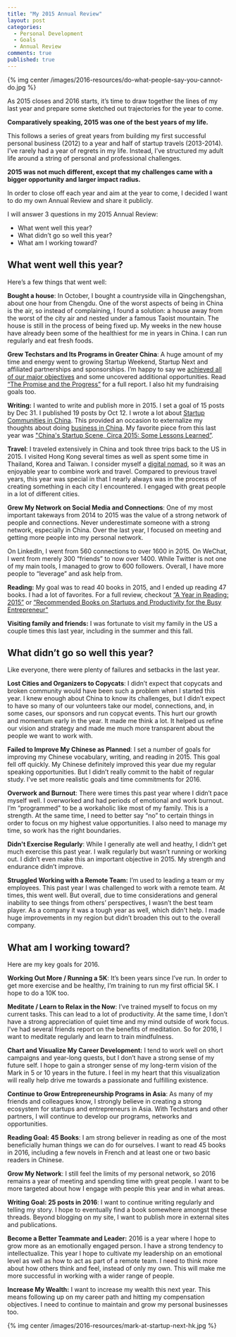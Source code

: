 ```yaml
---
title: "My 2015 Annual Review"
layout: post
categories:
  - Personal Development
  - Goals
  - Annual Review
comments: true
published: true
---
```


{% img center /images/2016-resources/do-what-people-say-you-cannot-do.jpg %}

As 2015 closes and 2016 starts, it’s time to draw together the lines of my last year and prepare some sketched out trajectories for the year to come.

__Comparatively speaking, 2015 was one of the best years of my life.__

This follows a series of great years from building my first successful personal business (2012) to a year and half of startup travels (2013-2014). I’ve rarely had a year of regrets in my life. Instead, I’ve structured my adult life around a string of personal and professional challenges.

__2015 was not much different, except that my challenges came with a bigger opportunity and larger impact radius.__

In order to close off each year and aim at the year to come, I decided I want to do my own Annual Review and share it publicly. 

I will answer 3 questions in my 2015 Annual Review:

* What went well this year?
* What didn’t go so well this year?
* What am I working toward?

<!--more-->

## What went well this year?

Here’s a few things that went well:

**Bought a house**: In October, I bought a countryside villa in Qingchengshan, about one hour from Chengdu. One of the worst aspects of being in China is the air, so instead of complaining, I found a solution: a house away from the worst of the city air and nested under a famous Taoist mountain. The house is still in the process of being fixed up. My weeks in the new house have already been some of the healthiest for me in years in China. I can run regularly and eat fresh foods.

**Grew Techstars and Its Programs in Greater China**: A huge amount of my time and energy went to growing Startup Weekend, Startup Next and affiliated partnerships and sponsorships. I’m happy to say we [achieved all of our major objectives](http://www.markwk.com/2016/01/techstars-china-2015-report.html) and some uncovered additional opportunities. Read [“The Promise and the Progress”](http://www.markwk.com/2016/01/techstars-china-2015-report.html) for a full report. I also hit my fundraising goals too.

**Writing:**  I wanted to write and publish more in 2015. I set a goal of 15 posts by Dec 31. I published 19 posts by Oct 12. I wrote a lot about [Startup Communities in China](http://www.markwk.com/category/startup-communities-in-china/). This provided an occasion to externalize my thoughts about doing [business in China](http://www.markwk.com/category/china). My favorite piece from this last year was ["China's Startup Scene, Circa 2015: Some Lessons Learned”](http://www.markwk.com/2015/07/china-startup-scene-circa-2015.html).

**Travel**: I traveled extensively in China and took three trips back to the US in 2015. I visited Hong Kong several times as well as spent some time in Thailand, Korea and Taiwan. I consider myself a [digital nomad](http://www.markwk.com/2014/08/my-journey-as-digital-nomad.html), so it was an enjoyable year to combine work and travel. Compared to previous travel years, this year was special in that I nearly always was in the process of creating something in each city I encountered. I engaged with great people in a lot of different cities.

**Grew My Network on Social Media and Connections**: One of my most important takeways from 2014 to 2015 was the value of a strong network of people and connections. Never underestimate someone with a strong network, especially in China. Over the last year, I focused on meeting and getting more people into my personal network.

On LinkedIn, I went from 560 connections to over 1600 in 2015. On WeChat, I went from merely 300 “friends” to now over 1400. While Twitter is not one of my main tools, I managed to grow to 600 followers. Overall, I have more people to “leverage” and ask help from.

**Reading:** My goal was to read 40 books in 2015, and I ended up reading 47 books. I had a lot of favorites. For a full review, checkout [“A Year in Reading: 2015”](http://www.markwk.com/2016/01/a-year-in-reading-books-of-2015.html) or [“Recommended Books on Startups and Productivity for the Busy Entrepreneur"](https://www.linkedin.com/pulse/recommended-books-startups-productivity-busy-mark-koester)

**Visiting family and friends:** I was fortunate to visit my family in the US a couple times this last year, including in the summer and this fall.

## What didn’t go so well this year?

Like everyone, there were plenty of failures and setbacks in the last year.

**Lost Cities and Organizers to Copycats**: I didn’t expect that copycats and broken community would have been such a problem when I started this year. I knew enough about China to know its challenges, but I didn’t expect to have so many of our volunteers take our model, connections, and, in some cases, our sponsors and run copycat events. This hurt our growth and momentum early in the year. It made me think a lot. It helped us refine our vision and strategy and made me much more transparent about the people we want to work with.

**Failed to Improve My Chinese as Planned**: I set a number of goals for improving my Chinese vocabulary, writing, and reading in 2015. This goal fell off quickly. My Chinese definitely improved this year due my regular speaking opportunities. But I didn’t really commit to the habit of regular study. I’ve set more realistic goals and time commitments for 2016.

**Overwork and Burnout**: There were times this past year where I didn’t pace myself well. I overworked and had periods of emotional and work burnout. I’m “programmed" to be a workaholic like most of my family. This is a strength. At the same time, I need to better say “no” to certain things in order to focus on my highest value opportunities. I also need to manage my time, so work has the right boundaries.

**Didn't Exercise Regularly**: While I generally ate well and heathy, I didn’t get much exercise this past year. I walk regularly but wasn’t running or working out. I didn’t even make this an important objective in 2015. My strength and endurance didn’t improve.

**Struggled Working with a Remote Team:** I’m used to leading a team or my employees. This past year I was challenged to work with a remote team. At times, this went well. But overall, due to time considerations and general inability to see things from others’ perspectives, I wasn’t the best team player. As a company it was a tough year as well, which didn't help. I made huge improvements in my region but didn’t broaden this out to the overall company.

## What am I working toward?

Here are my key goals for 2016.

**Working Out More / Running a 5K**: It’s been years since I’ve run. In order to get more exercise and be healthy, I’m training to run my first official 5K. I hope to do a 10K too.

**Meditate / Learn to Relax in the Now**: I’ve trained myself to focus on my current tasks. This can lead to a lot of productivity. At the same time, I don’t have a strong appreciation of quiet time and my mind outside of work focus. I’ve had several friends report on the benefits of meditation. So for 2016, I want to meditate regularly and learn to train mindfulness.

**Chart and Visualize My Career Development:** I tend to work well on short campaigns and year-long quests, but I don’t have a strong sense of my future self. I hope to gain a stronger sense of my long-term vision of the Mark in 5 or 10 years in the future. I feel in my heart that this visualization will really help drive me towards a passionate and fulfilling existence.

**Continue to Grow Entrepreneurship Programs in Asia**: As many of my friends and colleagues know, I strongly believe in creating a strong ecosystem for startups and entrepreneurs in Asia. With Techstars and other partners, I will continue to develop our programs, networks and opportunities.

**Reading Goal: 45 Books**: I am strong believer in reading as one of the most beneficially human things we can do for ourselves. I want to read 45 books in 2016, including a few novels in French and at least one or two basic readers in Chinese.

**Grow My Network**: I still feel the limits of my personal network, so 2016 remains a year of meeting and spending time with great people. I want to be more targeted about how I engage with people this year and in what areas.

**Writing Goal: 25 posts in 2016**: I want to continue writing regularly and telling my story. I hope to eventually find a book somewhere amongst these threads. Beyond blogging on my site, I want to publish more in external sites and publications.

**Become a Better Teammate and Leader:** 2016 is a year where I hope to grow more as an emotionally engaged person. I have a strong tendency to intellectualize. This year I hope to cultivate my leadership on an emotional level as well as how to act as part of a remote team. I need to think more about how others think and feel, instead of only my own. This will make me more successful in working with a wider range of people.

**Increase My Wealth:** I want to increase my wealth this next year. This means following up on my career path and hitting my compensation objectives. I need to continue to maintain and grow my personal businesses too.

{% img center /images/2016-resources/mark-at-startup-next-hk.jpg %}